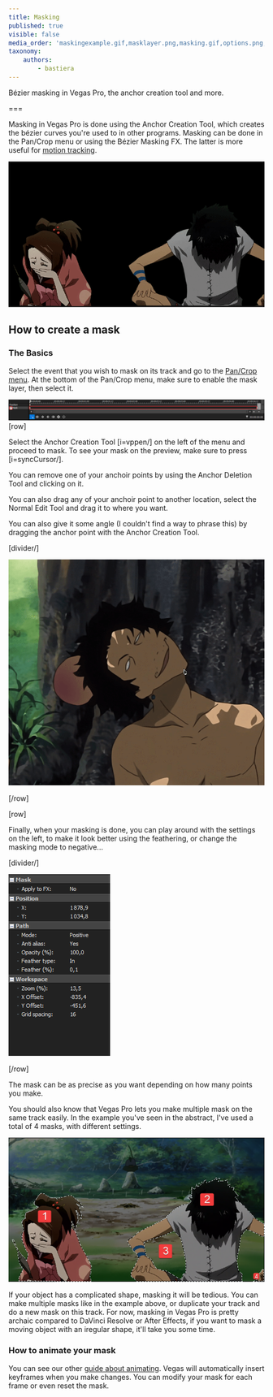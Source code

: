 ```yaml
---
title: Masking
published: true
visible: false
media_order: 'maskingexample.gif,masklayer.png,masking.gif,options.png,manymasks.png'
taxonomy:
    authors:
        - bastiera
---
```


Bézier masking in Vegas Pro, the anchor creation tool and more.

===

Masking in Vegas Pro is done using the Anchor Creation Tool, which creates the bézier curves you're used to in other programs. Masking can be done in the Pan/Crop menu or using the Bézier Masking FX. The latter is more useful for [motion tracking](/vegas-pro/motion-tracking).

![masking in Vegas Pro](masking.gif "Anime: Samurai Champloo")

## How to create a mask

### The Basics
Select the event that you wish to mask on its track and go to the [Pan/Crop menu](/vegas-pro/pan-and-crop#the-pan-crop-menu). At the bottom of the Pan/Crop menu, make sure to enable the mask layer, then select it.

![tick "mask" and select the mask layer](masklayer.png)
[row]

Select the Anchor Creation Tool [i=vppen/] on the left of the menu and proceed to mask. To see your mask on the preview, make sure to press [i=syncCursor/]. 

You can remove one of your anchoir points by using the Anchor Deletion Tool and clicking on it.

You can also drag any of your anchoir point to another location, select the Normal Edit Tool and drag it to where you want.

You can also give it some angle (I couldn't find a way to phrase this) by dragging the anchor point with the Anchor Creation Tool.

[divider/]

![creating a mask with the anchor creation tool](maskingexample.gif "Anime: Samurai Champloo")

[/row]

[row]

Finally, when your masking is done, you can play around with the settings on the left, to make it look better using the feathering, or change the masking mode to negative...

[divider/]

![options](options.png)

[/row]

The mask can be as precise as you want depending on how many points you make.

You should also know that Vegas Pro lets you make multiple mask on the same track easily. In the example you've seen in the abstract, I've used a total of 4 masks, with different settings.

![An example of several masks](manymasks.png)

If your object has a complicated shape, masking it will be tedious. You can make multiple masks like in the example above, or duplicate your track and do a new mask on this track. For now, masking in Vegas Pro is pretty archaic compared to DaVinci Resolve or After Effects, if you want to mask a moving object with an iregular shape, it'll take you some time.

### How to animate your mask

You can see our other [guide about animating](https://amv.tools/vegas-pro/pan-and-crop#animating). Vegas will automatically insert keyframes when you make changes. You can modify your mask for each frame or even reset the mask.
